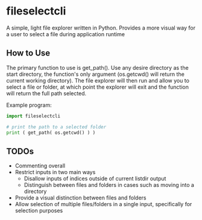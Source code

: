 # fileselectcli

A simple, light file explorer written in Python. Provides a more visual way for a
user to select a file during application runtime

## How to Use

The primary function to use is get_path(). Use any desire directory as the start
directory, the function's only argument (os.getcwd() will return the current 
working directory). The file explorer will then run and allow you to select a file 
or folder, at which point the explorer will exit and the function will return the
full path selected.

Example program:

```Python
import fileselectcli

# print the path to a selected folder
print ( get_path( os.getcwd() ) )
```

## TODOs

- Commenting overall
- Restrict inputs in two main ways
  - Disallow inputs of indices outside of current listdir output
  - Distinguish between files and folders in cases such as moving into a directory
- Provide a visual distinction between files and folders
- Allow selection of multiple files/folders in a single input, specifically for
selection purposes

